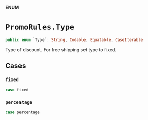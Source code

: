 **ENUM**

# `PromoRules.Type`

```swift
public enum `Type`: String, Codable, Equatable, CaseIterable
```

Type of discount. For free shipping set type to fixed.

## Cases
### `fixed`

```swift
case fixed
```

### `percentage`

```swift
case percentage
```
